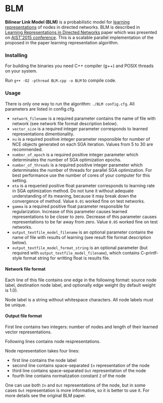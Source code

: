 # BLM

<b>Bilinear Link Model (BLM)</b> is a probabilistic model for <a href="https://en.wikipedia.org/wiki/Feature_learning">learning representations</a> of nodes in directed networks.
BLM is described in <a href="http://tigvarts.com/science/aist_2015.pdf">Learning Representations in Directed Networks</a> paper which was presented on <a href="http://aistconf.org/2015">AIST'2015 conference</a>.
This is a scalable parallel implementation of the proposed in the paper learning representation algorithm.

### Installing

For building the binaries you need C++ compiler (g++) and POSIX threads on your system.

Run ```g++ -O2 -pthread BLM.cpp -o BLM``` to compile code.

### Usage

There is only one way to run the algorithm: ```./BLM config.cfg```. All parameters are listed in config.cfg.

 - ```network_filename``` is a required parameter contains the name of file with network (see network file format description below).
 - ```vector_size``` is a required integer parameter corresponds to learned representations dimentionality.
 - ```nu``` is a required positive integer parameter responsible for number of NCE objects generated on each SGA iteration. Values from 5 to 30 are recommended.
 - ```number_of_epoch``` is a required positive integer parameter which determinates the number of SGA optimization epochs.
 - ```number_of_threads``` is a required positive integer parameter which determinates the number of threads for parallel SGA optimization. For best performance use the number of cores of your computer for this setting.
 - ```eta``` is a requeried positive float parameter corresponds to learning rate in SGA optimization method. Do not tune it without adequate understanding of its meaning, because it may break down the convergence of method. Value ```0.01``` worked fine on test networks.
 - ```gamma``` is a required positive float parameter responsible for regularization. Increase of this parameter causes learned representations to be closer to zero. Decrease of this parameter causes representations to be far away from zero. Value ```0.05``` worked fine on test networks.
 - ```output_textfile_model_filename``` is an optional parameter contains the name of file with results of learning (see result file format description below).
 - ```output_textfile_model_format_string``` is an optional parameter (but required with ```output_textfile_model_filename```), which contains C-printf-style format string for writting float is results file.
 
#### Network file format
Each line of this file contains one edge in the following format: source node label, destination node label, and optionally edge weight (by default weight is 1.0).
 
Node label is a string without whitespace characters. All node labels must be unique.
 
#### Output file format
 
First line contains two integers: number of nodes and length of their learned vector representations.

Following lines contains node respresentations.

Node representation takes four lines:
- first line contains the node label
- second line contains space-separated ```In``` representation of the node
- third line contains space-separated ```Out``` representation of the node
- fourth line contains normalization constant ```Z``` of the node

One can use both ```In``` and ```Out``` representations of the node, but in some cases ```Out``` representation is more informative, so it is better to use it. For more details see the original BLM paper.
